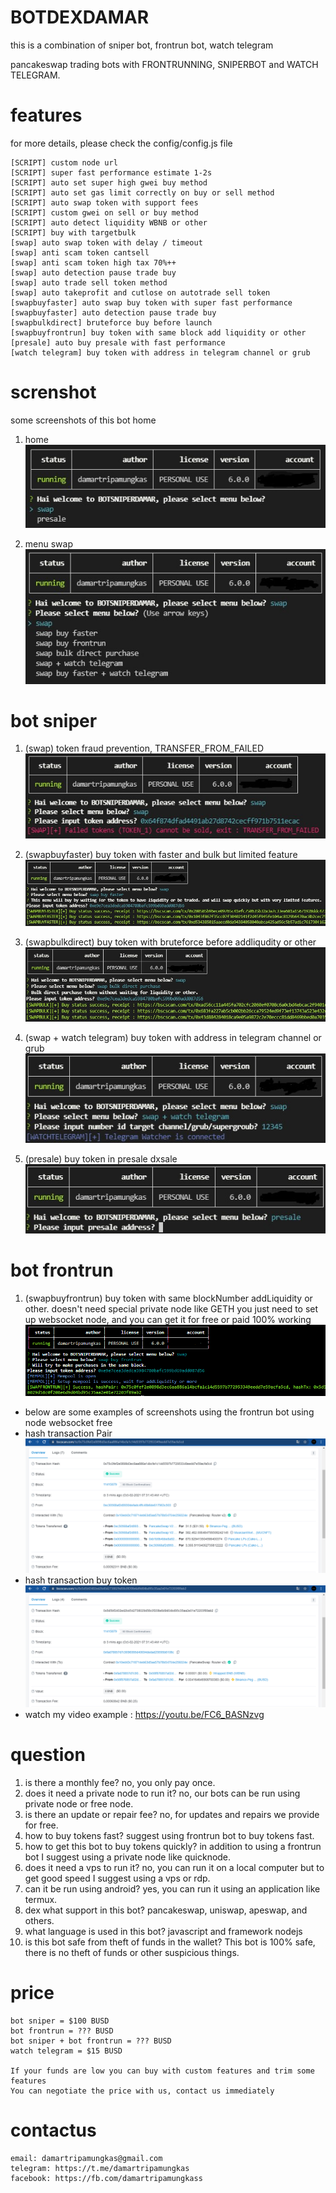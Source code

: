 # BOTDEXDAMAR
this is a combination of sniper bot, frontrun bot, watch telegram

pancakeswap trading bots with FRONTRUNNING, SNIPERBOT and WATCH TELEGRAM.

# features
for more details, please check the config/config.js file
```
[SCRIPT] custom node url
[SCRIPT] super fast performance estimate 1-2s
[SCRIPT] auto set super high gwei buy method
[SCRIPT] auto set gas limit correctly on buy or sell method
[SCRIPT] auto swap token with support fees
[SCRIPT] custom gwei on sell or buy method
[SCRIPT] auto detect liquidity WBNB or other
[SCRIPT] buy with targetbulk
[swap] auto swap token with delay / timeout
[swap] anti scam token cantsell
[swap] anti scam token high tax 70%++
[swap] auto detection pause trade buy
[swap] auto trade sell token method
[swap] auto takeprofit and cutlose on autotrade sell token
[swapbuyfaster] auto swap buy token with super fast performance
[swapbuyfaster] auto detection pause trade buy
[swapbulkdirect] bruteforce buy before launch
[swapbuyfrontrun] buy token with same block add liquidity or other
[presale] auto buy presale with fast performance
[watch telegram] buy token with address in telegram channel or grub
```
# screnshot
some screenshots of this bot home

1. home\
![alt text](https://github.com/damartripamungkas/botdexdamar/blob/main/images/home.jpg?raw=true)

2. menu swap\
![alt text](https://github.com/damartripamungkas/botdexdamar/blob/main/images/menuswap.jpg?raw=true)

# bot sniper
1. (swap) token fraud prevention, TRANSFER_FROM_FAILED\
![alt text](https://github.com/damartripamungkas/botdexdamar/blob/main/images/swap.jpg?raw=true)

2. (swapbuyfaster) buy token with faster and bulk but limited feature\
![alt text](https://github.com/damartripamungkas/botdexdamar/blob/main/images/swapfaster.jpg?raw=true)

3. (swapbulkdirect) buy token with bruteforce before addliqudity or other\
![alt text](https://github.com/damartripamungkas/botdexdamar/blob/main/images/swapbulkdirect.jpg?raw=true)

4. (swap + watch telegram) buy token with address in telegram channel or grub\
![alt text](https://github.com/damartripamungkas/botdexdamar/blob/main/images/swapwatchtelegram.jpg?raw=true)

5. (presale) buy token in presale dxsale\
![alt text](https://github.com/damartripamungkas/botdexdamar/blob/main/images/presale.jpg?raw=true)

# bot frontrun
1. (swapbuyfrontrun) buy token with same blockNumber addLiquidity or other. 
doesn't need special private node like GETH you just need to set up websocket node, and you can get it for free or paid 100% working\
![alt text](https://github.com/damartripamungkas/botdexdamar/blob/main/images/swapfrontrun.jpg?raw=true)
- below are some examples of screenshots using the frontrun bot using node websocket free
- hash transaction Pair
![alt text](https://github.com/damartripamungkas/botdexdamar/blob/main/images/swapfrontrun2.png?raw=true)
- hash transaction buy token
![alt text](https://github.com/damartripamungkas/botdexdamar/blob/main/images/swapfrontrun3.png?raw=true)
- watch my video example : https://youtu.be/FC6_BASNzvg

# question
1. is there a monthly fee? no, you only pay once.
2. does it need a private node to run it? no, our bots can be run using private node or free node.
3. is there an update or repair fee? no, for updates and repairs we provide for free.
4. how to buy tokens fast? suggest using frontrun bot to buy tokens fast.
5. how to get this bot to buy tokens quickly? in addition to using a frontrun bot I suggest using a private node like quicknode.
6. does it need a vps to run it? no, you can run it on a local computer but to get good speed I suggest using a vps or rdp.
7. can it be run using android? yes, you can run it using an application like termux.
8. dex what support in this bot? pancakeswap, uniswap, apeswap, and others.
9. what language is used in this bot? javascript and framework nodejs
10. is this bot safe from theft of funds in the wallet? This bot is 100% safe, there is no theft of funds or other suspicious things.

# price
```
bot sniper = $100 BUSD
bot frontrun = ??? BUSD
bot sniper + bot frontrun = ??? BUSD
watch telegram = $15 BUSD

If your funds are low you can buy with custom features and trim some features
You can negotiate the price with us, contact us immediately
```

# contactus
```
email: damartripamungkas@gmail.com
telegram: https://t.me/damartripamungkas
facebook: https://fb.com/damartripamungkass
```
